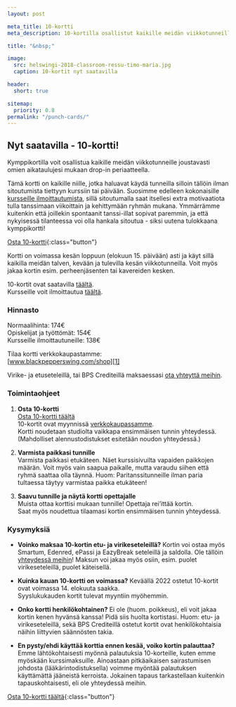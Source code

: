 ```yaml
---
layout: post

meta_title: 10-kortti
meta_description: 10-kortilla osallistut kaikille meidän viikkotunneille joustavasti drop-in periaatteella.

title: "&nbsp;"

image:
  src: helswingi-2018-classroom-ressu-timo-maria.jpg
  caption: 10-kortit nyt saatavilla

header:
  short: true

sitemap:
  priority: 0.8
permalink: "/punch-cards/"
---
```


[1]: https://blackpepperswing.com/

## Nyt saatavilla - 10-kortti!

Kymppikortilla voit osallistua kaikille meidän viikkotunneille joustavasti omien aikataulujesi mukaan drop-in periaatteella.

Tämä kortti on kaikille niille, jotka haluavat käydä tunneilla silloin tällöin ilman sitoutumista tiettyyn kurssiin tai päivään. Suosimme edelleen kokonaisille [kursseille ilmoittautumista](/courses), sillä sitoutumalla saat itsellesi extra motivaatiota tulla tanssimaan viikoittain ja kehittymään ryhmän mukana. Ymmärrämme kuitenkin että joillekin spontaanit tanssi-illat sopivat paremmin, ja että nykyisessä tilanteessa voi olla hankala sitoutua - siksi uutena tulokkaana kymppikortti!

[Osta 10-kortti][1]{:class="button"}

Kortti on voimassa kesän loppuun (elokuun 15. päivään) asti ja käyt sillä kaikilla meidän talven, kevään ja tulevilla kesän viikkotunneilla. Voit myös jakaa kortin esim. perheenjäsenten tai kavereiden kesken.

10-kortit ovat saatavilla [täältä][1].  
Kursseille voit ilmoittautua [täältä](/courses).

### Hinnasto

Normaalihinta: 174€  
Opiskelijat ja työttömät: 154€  
Kursseille ilmoittautuneille: 138€  

Tilaa kortti verkkokaupastamme:  
[www.blackpepperswing.com/shop][1]

Virike- ja etuseteleillä, tai BPS Crediteillä maksaessasi [ota yhteyttä meihin](/contact).


### Toimintaohjeet

1. **Osta 10-kortti**  
  [Osta 10-kortti täältä][1]  
  10-kortit ovat myynnissä [verkkokaupassamme][1].  
  Kortti noudetaan studiolta vaikkapa ensimmäisen tunnin yhteydessä.  
  (Mahdolliset alennustodistukset esitetään noudon yhteydessä.)


2. **Varmista paikkasi tunnille**  
  Varmista paikkasi etukäteen. Näet kurssisivuilta vapaiden paikkojen määrän. Voit myös vain saapua paikalle, mutta varaudu siihen että ryhmä saattaa olla täynnä.
  Huom: Paritanssitunneille ilman paria tultaessa täytyy varmistaa paikka etukäteen! 


3. **Saavu tunnille ja näytä kortti opettajalle**  
  Muista ottaa korttisi mukaan tunnille! Opettaja rei’ittää kortin.  
  Saat myös noudettua tilaamasi kortin ensimmäisen tunnin yhteydessä.


### Kysymyksiä

* **Voinko maksaa 10-kortin etu- ja virikeseteleillä?**
  Kortin voi ostaa myös Smartum, Edenred, ePassi ja EazyBreak seteleillä ja saldolla. Ole tällöin [yhteydessä meihin](/contact)! Maksun voi jakaa myös osiin, esim. puolet virikeseteleillä, puolet käteisellä.

* **Kuinka kauan 10-kortti on voimassa?**
  Keväällä 2022 ostetut 10-kortit ovat voimassa 14. elokuuta saakka.  
  Syyslukukauden kortit tulevat myyntiin myöhemmin.

* **Onko kortti henkilökohtainen?**
  Ei ole (huom. poikkeus), eli voit jakaa kortin kenen hyvänsä kanssa! Pidä siis huolta kortistasi.
  Huom: etu- ja virikeseteleillä, sekä BPS Crediteillä ostetut kortit ovat henkilökohtaisia näihin liittyvien säännösten takia.

* **En pysty/ehdi käyttää korttia ennen kesää, voiko kortin palauttaa?**
  Emme lähtökohtaisesti myönnä palautuksia 10-korteille, kuten emme myöskään kurssimaksuille. Ainoastaan pitkäaikaisen sairastumisen johdosta (lääkärintodistuksella) voimme myöntää palautuksen käyttämättä jääneistä kerroista. Jokainen tapaus tarkastellaan kuitenkin tapauskohtaisesti, eli ole yhteydessä meihin.


[Osta 10-kortti täältä][1]{:class="button"}
